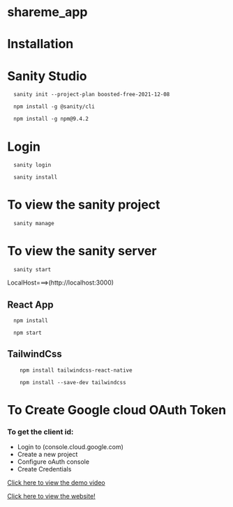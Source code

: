 # shareme_app
# Installation


# Sanity Studio

      sanity init --project-plan boosted-free-2021-12-08 
      
      npm install -g @sanity/cli       
      
      npm install -g npm@9.4.2  
      
# Login
      sanity login   
      
      sanity install   
      
# To view the sanity project

      sanity manage
      
# To view the sanity server

      sanity start
      
LocalHost===>(http://localhost:3000) 
   

## React App

      npm install
      
      npm start
      
## TailwindCss
       
        npm install tailwindcss-react-native 

        npm install --save-dev tailwindcss 
        
# To Create Google cloud OAuth Token
### To get the client id:

* Login to (console.cloud.google.com)
* Create a new project
* Configure oAuth console
* Create Credentials
  



[Click here to view the demo video](https://drive.google.com/file/d/1OapDKUfRWy7MnS54Xvu2ZfmhQOu7gwPr/view?usp=sharing)

[Click here to view the website!](https://deeps-shareme.netlify.app)
